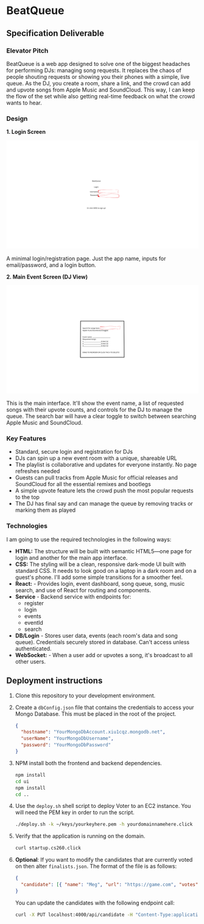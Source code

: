 # BeatQueue

## Specification Deliverable

### Elevator Pitch

BeatQueue is a web app designed to solve one of the biggest headaches for performing DJs: managing song requests. It replaces the chaos of people shouting requests or showing you their phones with a simple, live queue. As the DJ, you create a room, share a link, and the crowd can add and upvote songs from Apple Music and SoundCloud. This way, I can keep the flow of the set while also getting real-time feedback on what the crowd wants to hear.

### Design

**1. Login Screen**

![Login Screen Sketch](images/BeatQueue.png)

A minimal login/registration page. Just the app name, inputs for email/password, and a login button.

**2. Main Event Screen (DJ View)**

![Main Event Screen Sketch](images/c.png)

This is the main interface. It'll show the event name, a list of requested songs with their upvote counts, and controls for the DJ to manage the queue. The search bar will have a clear toggle to switch between searching Apple Music and SoundCloud.

### Key Features

- Standard, secure login and registration for DJs
- DJs can spin up a new event room with a unique, shareable URL
- The playlist is collaborative and updates for everyone instantly. No page refreshes needed
- Guests can pull tracks from Apple Music for official releases and SoundCloud for all the essential remixes and bootlegs
- A simple upvote feature lets the crowd push the most popular requests to the top
- The DJ has final say and can manage the queue by removing tracks or marking them as played

### Technologies

I am going to use the required technologies in the following ways:

- **HTML:** The structure will be built with semantic HTML5—one page for login and another for the main app interface.
- **CSS:** The styling will be a clean, responsive dark-mode UI built with standard CSS. It needs to look good on a laptop in a dark room and on a guest's phone. I'll add some simple transitions for a smoother feel.
- **React:** - Provides login, event dashboard, song queue, song, music search, and use of React for routing and components.
- **Service** - Backend service with endpoints for:
    - register
    - login
    - events
    - eventId
    - search
- **DB/Login** - Stores user data, events (each room's data and song queue). Credentials securely stored in database. Can't access unless authenticated.
- **WebSocket:** - When a user add or upvotes a song, it's broadcast to all other users.

## Deployment instructions

1. Clone this repository to your development environment.
1. Create a `dbConfig.json` file that contains the credentials to access your Mongo Database. This must be placed in the root of the project.

   ```json
   {
     "hostname": "YourMongoDbAccount.xiu1cqz.mongodb.net",
     "userName": "YourMongoDbUsername",
     "password": "YourMongoDbPassword"
   }
   ```

1. NPM install both the frontend and backend dependencies.

   ```sh
   npm install
   cd ui
   npm install
   cd ..
   ```

1. Use the `deploy.sh` shell script to deploy Voter to an EC2 instance. You will need the PEM key in order to run the script.

   ```sh
   ./deploy.sh -k ~/keys/yourkeyhere.pem -h yourdomainnamehere.click
   ```

1. Verify that the application is running on the domain.

   ```sh
   curl startup.cs260.click
   ```

1. **Optional**: If you want to modify the candidates that are currently voted on then alter `finalists.json`. The format of the file is as follows:

   ```json
   {
     "candidate": [{ "name": "Meg", "url": "https://game.com", "votes": 0, "id": "game" }]
   }
   ```

   You can update the candidates with the following endpoint call:

   ```sh
   curl -X PUT localhost:4000/api/candidate -H "Content-Type:application/json" --data '@finalists.json'
   ```
